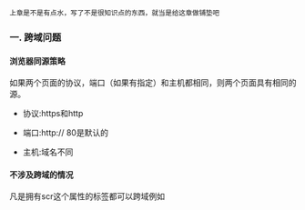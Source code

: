 
    上章是不是有点水，写了不是很知识点的东西，就当是给这章做铺垫吧

### 一. 跨域问题

 #### 浏览器同源策略

 如果两个页面的协议，端口（如果有指定）和主机都相同，则两个页面具有相同的源。

 * 协议:https和http

 * 端口:http:// 80是默认的

 * 主机:域名不同

 #### 不涉及跨域的情况

 凡是拥有scr这个属性的标签都可以跨域例如<script> <img> <iframe>

### 二. Cookie sessionStorage localStorage 对比

 #### Cookie

 网景公司当时一名员工Lou Montulli，在1994年将“cookies”的概念应用于网络通信，用来解决用户网上购物的购物车历史记录，这就是它的由来，
 目前所有浏览器都支持cookies。

 Cookie 以名/值对形式存储，username=John Doe。

 一个cookie如上4个重要的属性:

 * maxAge:cookie 被客户端保持的时间,单位为(秒),正数表示在指定的秒数后过期被客户端删除,0表示删除此cookie(置空),负数则表示此 cookie
 不会被客户端存储,将在浏览器关闭后清除.

 * domain:cookie可被有效操作的域,可以为ip/hostname等,不过需要声 明:*.abc.com,.abc.com,abc.com这三种方式会有区别,客户端会做简单的匹配.
 多数情况下直接使用abc.com可以接受多级子 域名.只有正确匹配domain的cookie才会被发送给server.

 * secure:是否只允许安全加密url访问,默认为false,如果为true,那么cookie只对https/SSL等加密连接才会发送给server.

 * path:cookie对domain何路径下访问有效,"/"表示domain下根目录中所有请求有效,"/open"表示只对domain /open目录下请求有效,
 如果此path忘记设置,你将遇到一个很尴尬的问题:明明在其他页面设置了cookie输出,但是换个页面却死活不行.

 注意：domain和path是决定可跨域的2个参数.对于domain,"abc.com"则可以在abc.com主域名之下的多级子域名有效,"
 .abc.com"只能在二级域名以及"www.abc.com"下有效,其实客户端只是做了简单的匹配..你可以在此基础上做更多的分级控制.
 path是个有参考意义的属性,对于部分路径下开放访问的系统有意义,比如:abc.com/open下的程序和登录是开放给特殊开发者接入的,
 这里的数据活着cookie需要做一些另类的处理..

 如果创建了一个cookie，并将他发送到浏览器，默认情况下它是一个会话级别的cookie（即存储在浏览器的内存中），用户退出浏览器之后即被删除。
 若希望浏览器将该cookie存储在磁盘上，则需要使用maxAge，并给出一个以秒为单位的时间。将最大时效设为0则是命令浏览器删除该cookie。

 注意：一个WEB站点可以给一个WEB浏览器发送多个Cookie，一个WEB浏览器也可以存储多个WEB站点提供的Cookie。浏览器一般只允许存放300个Cookie，
 每个站点最多存放20个Cookie，每个Cookie的大小限制为4KB。

 #### sessionStorage

 sessionStorage 用于临时保存同一窗口(或标签页)的数据，在关闭窗口或标签页之后将会删除这些数据。

 sessionStorage 的存储限制一般为5MB

 ```
 sessionStorage.setItem("key", "value"); //保存数据
 var lastname = sessionStorage.getItem("key"); //读取数据
 sessionStorage.removeItem("key"); //删除指定键
 sessionStorage.clear(); //删除所有数据
 ```
 注意：刷新界面数据还在。

 #### localStorage

 IE8以上的IE版本才支持localStorage，并且存储的值类型限定为string类型，而localStorage与sessionStorage的唯一一点区别就是 localStorage
 属于永久性存储

 注意：localStorage在浏览器的隐私模式下面是不可读取的，localStorage本质上是对字符串的读取，如果存储内容多的话会消耗内存空间，会导致页面变卡

 ```
 // 存储值
 localStorage.setItem("a",3);  //或者 localStorage.a = 3;
 // 读取值
 localStorage.getItem("a"); //或者 localStorage.a;
 // 删除指定键
 storage.removeItem("a");
 // 清空所有值
 storage.clear();
 ```

### 三. 安全问题

 当服务器把用户的登录信息存储在 Cookie 中，攻击者就可以获取到 Cookie 中的信息，再去请求对应服务器，而服务器不能识别是用户还是攻击者，
 这样则会引发安全问题了。

 #### 漏洞

 * CSRF 漏洞



 #### 如何增加安全性

 * 禁止javascript操作cookie（为避免跨域脚本(xss)攻击，通过javascript的document.cookie无法访问带有HttpOnly标记的cookie。）



### 四. 跨域的解决方案

 #### jsonp

 注意：jsonp 的方式只能是 get 请求

 #### iframe

 #### CORS

 #### 代理

### 五. 同源策略限制下Dom查询的正确打开方式

 #### postMessage